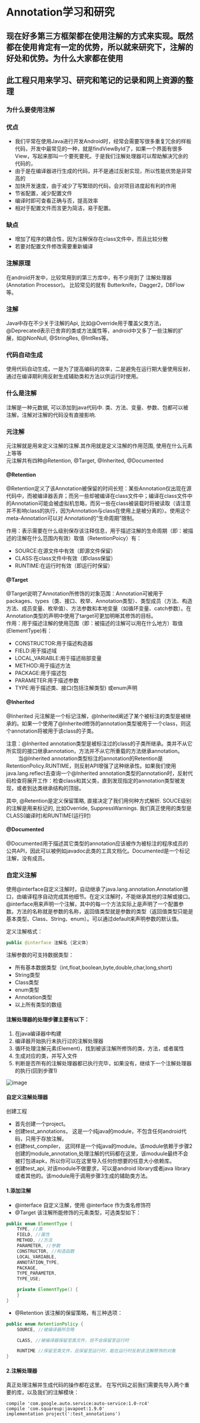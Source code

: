 # Annotation学习和研究

## 现在好多第三方框架都在使用注解的方式来实现。既然都在使用肯定有一定的优势，所以就来研究下，注解的好处和优势。为什么大家都在使用
## 此工程只用来学习、研究和笔记的记录和网上资源的整理

### 为什么要使用注解
### 优点
- 我们平常在使用Java进行开发Android时，经常会需要写很多重复冗余的样板代码，开发中最常见的一种，就是findViewById了，如果一个界面有很多View，写起来那叫一个要死要死。于是我们注解处理器可以帮助解决冗余的代码的，
- 由于是在编译器进行生成的代码，并不是通过反射实现，所以性能优势是非常高的
- 加快开发速度，由于减少了写繁琐的代码，会对项目进度起有利的作用
- 节省配置，减少配置文件
- 编译时即可查看正确与否，提高效率
- 相对于配置文件而言更为简洁，易于配置。
### 缺点
- 增加了程序的耦合性，因为注解保存在class文件中，而且比较分散
- 若要对配置文件修改需要重新编译

### 注解原理

在android开发中，比较常用到的第三方库中，有不少用到了 注解处理器(Annotation Processor)。 比较常见的就有 Butterknife，Dagger2，DBFlow 等。

### 注解

Java中存在不少关于注解的Api, 比如@Override用于覆盖父类方法，@Deprecated表示已舍弃的类或方法属性等，android中又多了一些注解的扩展，如@NonNull, @StringRes, @IntRes等。

### 代码自动生成

使用代码自动生成，一是为了提高编码的效率，二是避免在运行期大量使用反射，通过在编译期利用反射生成辅助类和方法以供运行时使用。

### 什么是注解

注解是一种元数据, 可以添加到java代码中. 类、方法、变量、参数、包都可以被注解，注解对注解的代码没有直接影响.

### 元注解

元注解就是用来定义注解的注解.其作用就是定义注解的作用范围, 使用在什么元素上等等
<br>元注解共有四种@Retention, @Target, @Inherited, @Documented
#### @Retention

@Retention定义了该Annotation被保留的时间长短：某些Annotation仅出现在源代码中，而被编译器丢弃；而另一些却被编译在class文件中；编译在class文件中的Annotation可能会被虚拟机忽略，而另一些在class被装载时将被读取（请注意并不影响class的执行，因为Annotation与class在使用上是被分离的）。使用这个meta-Annotation可以对 Annotation的“生命周期”限制。

作用：表示需要在什么级别保存该注释信息，用于描述注解的生命周期（即：被描述的注解在什么范围内有效）取值（RetentionPoicy）有：
- SOURCE:在源文件中有效（即源文件保留）
- CLASS:在class文件中有效（即class保留）
- RUNTIME:在运行时有效（即运行时保留）

#### @Target
@Target说明了Annotation所修饰的对象范围：Annotation可被用于 packages、types（类、接口、枚举、Annotation类型）、类型成员（方法、构造方法、成员变量、枚举值）、方法参数和本地变量（如循环变量、catch参数）。在Annotation类型的声明中使用了target可更加明晰其修饰的目标。
<br>作用：用于描述注解的使用范围（即：被描述的注解可以用在什么地方）取值(ElementType)有：
- CONSTRUCTOR:用于描述构造器
- FIELD:用于描述域
- LOCAL_VARIABLE:用于描述局部变量
- METHOD:用于描述方法
- PACKAGE:用于描述包
- PARAMETER:用于描述参数
- TYPE:用于描述类、接口(包括注解类型) 或enum声明
#### @Inherited
@Inherited 元注解是一个标记注解，@Inherited阐述了某个被标注的类型是被继承的。如果一个使用了@Inherited修饰的annotation类型被用于一个class，则这个annotation将被用于该class的子类。

注意：@Inherited annotation类型是被标注过的class的子类所继承。类并不从它所实现的接口继承annotation，方法并不从它所重载的方法继承annotation。
　　
当@Inherited annotation类型标注的annotation的Retention是RetentionPolicy.RUNTIME，则反射API增强了这种继承性。如果我们使用java.lang.reflect去查询一个@Inherited annotation类型的annotation时，反射代码检查将展开工作：检查class和其父类，直到发现指定的annotation类型被发现，或者到达类继承结构的顶层。

其中, @Retention是定义保留策略, 直接决定了我们用何种方式解析. SOUCE级别的注解是用来标记的, 比如Override, SuppressWarnings. 我们真正使用的类型是CLASS(编译时)和RUNTIME(运行时)


#### @Documented
@Documented用于描述其它类型的annotation应该被作为被标注的程序成员的公共API，因此可以被例如javadoc此类的工具文档化。Documented是一个标记注解，没有成员。

### 自定义注解
使用@interface自定义注解时，自动继承了java.lang.annotation.Annotation接口，由编译程序自动完成其他细节。在定义注解时，不能继承其他的注解或接口。@interface用来声明一个注解，其中的每一个方法实际上是声明了一个配置参数。方法的名称就是参数的名称，返回值类型就是参数的类型（返回值类型只能是基本类型、Class、String、enum）。可以通过default来声明参数的默认值。

定义注解格式：
```java
public @interface 注解名 {定义体}
```
注解参数的可支持数据类型：
- 所有基本数据类型（int,float,boolean,byte,double,char,long,short)
- String类型
- Class类型
- enum类型
- Annotation类型
- 以上所有类型的数组



#### 注解处理器的处理步骤主要有以下：
1. 在java编译器中构建
2. 编译器开始执行未执行过的注解处理器
3. 循环处理注解元素(Element)，找到被该注解所修饰的类，方法，或者属性
4. 生成对应的类，并写入文件
5. 判断是否所有的注解处理器都已执行完毕，如果没有，继续下一个注解处理器的执行(回到步骤1)

![image](https://github.com/bamboolife/AnnotationStudy/blob/master/image/annotation_flow.png)

#### 自定义注解处理器

创建工程

- 首先创建一个project。
- 创建test_annotations， 这是一个纯java的module，不包含任何android代码，只用于存放注解。
- 创建test_compiler， 这同样是一个纯java的module。该module依赖于步骤2创建的module_annotation,处理注解的代码都在这里，该moduule最终不会被打包进apk，所以你可以在这里导入任何你想要的任意大小依赖库。
- 创建test_api, 对该module不做要求，可以是android library或者java library或者其他的。该module用于调用步骤3生成的辅助类方法。

#### 1.添加注解
- @interface 自定义注解，使用 @interface 作为类名修饰符
- @Target 该注解所能修饰的元素类型，可选类型如下：
```java
public enum ElementType {
    TYPE, //类
    FIELD, //属性
    METHOD, //方法
    PARAMETER, //参数
    CONSTRUCTOR, //构造函数
    LOCAL_VARIABLE, 
    ANNOTATION_TYPE,
    PACKAGE,
    TYPE_PARAMETER,
    TYPE_USE;

    private ElementType() {
    }
}
```
- @Retention 该注解的保留策略，有三种选项：
```java
public enum RetentionPolicy {
    SOURCE, //被编译器所忽略

    CLASS, //被编译器保留至类文件，但不会保留至运行时

    RUNTIME //保留至类文件，且保留至运行时，能在运行时反射该注解修饰的对象
}
```
#### 2.注解处理器

真正处理注解并生成代码的操作都在这里。 在写代码之前我们需要先导入两个重要的库，以及我们的注解模块：

```
compile 'com.google.auto.service:auto-service:1.0-rc4'
compile 'com.squareup:javapoet:1.9.0'
implementation project(':test_annotations')
```
